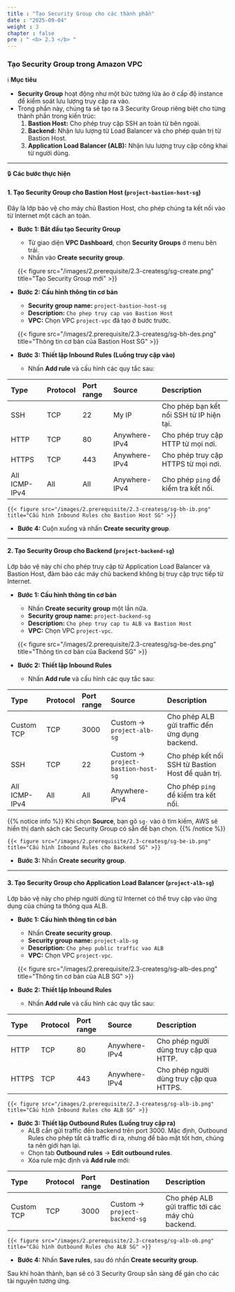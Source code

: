 ```yaml
---
title : "Tạo Security Group cho các thành phần"
date : "2025-09-04" 
weight : 3 
chapter : false
pre : " <b> 2.3 </b> "
---
```


### Tạo Security Group trong Amazon VPC

ℹ️ **Mục tiêu**

*   **Security Group** hoạt động như một bức tường lửa ảo ở cấp độ instance để kiểm soát lưu lượng truy cập ra vào.
*   Trong phần này, chúng ta sẽ tạo ra 3 Security Group riêng biệt cho từng thành phần trong kiến trúc:
    1.  **Bastion Host:** Cho phép truy cập SSH an toàn từ bên ngoài.
    2.  **Backend:** Nhận lưu lượng từ Load Balancer và cho phép quản trị từ Bastion Host.
    3.  **Application Load Balancer (ALB):** Nhận lưu lượng truy cập công khai từ người dùng.

---

🔒 **Các bước thực hiện**

#### **1. Tạo Security Group cho Bastion Host (`project-bastion-host-sg`)**

Đây là lớp bảo vệ cho máy chủ Bastion Host, cho phép chúng ta kết nối vào từ Internet một cách an toàn.

*   **Bước 1: Bắt đầu tạo Security Group**
    *   Từ giao diện **VPC Dashboard**, chọn **Security Groups** ở menu bên trái.
    *   Nhấn vào **Create security group**.

    {{< figure src="/images/2.prerequisite/2.3-createsg/sg-create.png" title="Tạo Security Group mới" >}}

*   **Bước 2: Cấu hình thông tin cơ bản**
    *   **Security group name:** `project-bastion-host-sg`
    *   **Description:** `Cho phep truy cap vao Bastion Host`
    *   **VPC:** Chọn VPC `project-vpc` đã tạo ở bước trước.

    {{< figure src="/images/2.prerequisite/2.3-createsg/sg-bh-des.png"  title="Thông tin cơ bản của Bastion Host SG" >}}

*   **Bước 3: Thiết lập Inbound Rules (Luồng truy cập vào)**
    *   Nhấn **Add rule** và cấu hình các quy tắc sau:

| Type | Protocol | Port range | Source | Description |
| :--- | :--- | :--- | :--- | :--- |
| SSH | TCP | 22 | My IP | Cho phép bạn kết nối SSH từ IP hiện tại. |
| HTTP | TCP | 80 | Anywhere-IPv4 | Cho phép truy cập HTTP từ mọi nơi. |
| HTTPS | TCP | 443 | Anywhere-IPv4 | Cho phép truy cập HTTPS từ mọi nơi. |
| All ICMP-IPv4 | All | All | Anywhere-IPv4 | Cho phép `ping` để kiểm tra kết nối. |

    {{< figure src="/images/2.prerequisite/2.3-createsg/sg-bh-ib.png" title="Cấu hình Inbound Rules cho Bastion Host SG" >}}

*   **Bước 4:** Cuộn xuống và nhấn **Create security group**.

---

#### **2. Tạo Security Group cho Backend (`project-backend-sg`)**

Lớp bảo vệ này chỉ cho phép truy cập từ Application Load Balancer và Bastion Host, đảm bảo các máy chủ backend không bị truy cập trực tiếp từ Internet.

*   **Bước 1: Cấu hình thông tin cơ bản**
    *   Nhấn **Create security group** một lần nữa.
    *   **Security group name:** `project-backend-sg`
    *   **Description:** `Cho phep truy cap tu ALB va Bastion Host`
    *   **VPC:** Chọn VPC `project-vpc`.

    {{< figure src="/images/2.prerequisite/2.3-createsg/sg-be-des.png" title="Thông tin cơ bản của Backend SG" >}}

*   **Bước 2: Thiết lập Inbound Rules**
    *   Nhấn **Add rule** và cấu hình các quy tắc sau:

| Type | Protocol | Port range | Source | Description |
| :--- | :--- | :--- | :--- | :--- |
| Custom TCP | TCP | 3000 | Custom -> `project-alb-sg` | Cho phép ALB gửi traffic đến ứng dụng backend. |
| SSH | TCP | 22 | Custom -> `project-bastion-host-sg` | Cho phép kết nối SSH từ Bastion Host để quản trị. |
| All ICMP-IPv4 | All | All | Anywhere-IPv4 | Cho phép `ping` để kiểm tra kết nối. |

{{% notice info %}}
Khi chọn **Source**, bạn gõ `sg-` vào ô tìm kiếm, AWS sẽ hiển thị danh sách các Security Group có sẵn để bạn chọn.
{{% /notice %}}

    {{< figure src="/images/2.prerequisite/2.3-createsg/sg-be-ib.png" title="Cấu hình Inbound Rules cho Backend SG" >}}

*   **Bước 3:** Nhấn **Create security group**.

---

#### **3. Tạo Security Group cho Application Load Balancer (`project-alb-sg`)**

Lớp bảo vệ này cho phép người dùng từ Internet có thể truy cập vào ứng dụng của chúng ta thông qua ALB.

*   **Bước 1: Cấu hình thông tin cơ bản**
    *   Nhấn **Create security group**.
    *   **Security group name:** `project-alb-sg`
    *   **Description:** `Cho phep public traffic vao ALB`
    *   **VPC:** Chọn VPC `project-vpc`.

    {{< figure src="/images/2.prerequisite/2.3-createsg/sg-alb-des.png" title="Thông tin cơ bản của ALB SG" >}}

*   **Bước 2: Thiết lập Inbound Rules**
    *   Nhấn **Add rule** và cấu hình các quy tắc sau:

| Type  | Protocol | Port range | Source        | Description |
| :---  | :---     | :---       | :---          | :---        |
| HTTP  | TCP      | 80         | Anywhere-IPv4 | Cho phép người dùng truy cập qua HTTP. |
| HTTPS | TCP      | 443        | Anywhere-IPv4 | Cho phép người dùng truy cập qua HTTPS. |

    {{< figure src="/images/2.prerequisite/2.3-createsg/sg-alb-ib.png" title="Cấu hình Inbound Rules cho ALB SG" >}}

*   **Bước 3: Thiết lập Outbound Rules (Luồng truy cập ra)**
    *   ALB cần gửi traffic đến backend trên port 3000. Mặc định, Outbound Rules cho phép tất cả traffic đi ra, nhưng để bảo mật tốt hơn, chúng ta nên giới hạn lại.
    *   Chọn tab **Outbound rules** -> **Edit outbound rules**.
    *   Xóa rule mặc định và **Add rule** mới:

| Type | Protocol | Port range | Destination | Description |
| :--- | :--- | :--- | :--- | :--- |
| Custom TCP | TCP | 3000 | Custom -> `project-backend-sg` | Cho phép ALB gửi traffic tới các máy chủ backend. |

    {{< figure src="/images/2.prerequisite/2.3-createsg/sg-alb-ob.png" title="Cấu hình Outbound Rules cho ALB SG" >}}

*   **Bước 4:** Nhấn **Save rules**, sau đó nhấn **Create security group**.

Sau khi hoàn thành, bạn sẽ có 3 Security Group sẵn sàng để gán cho các tài nguyên tương ứng.